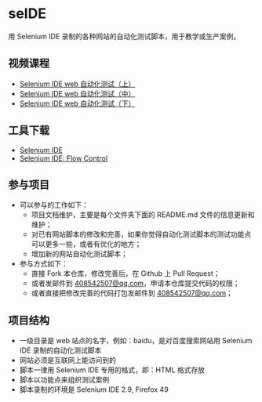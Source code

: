 # seIDE
用 Selenium IDE 录制的各种网站的自动化测试脚本，用于教学或生产案例。

## 视频课程
- [Selenium IDE web 自动化测试（上）](http://edu.51cto.com/course/course_id-7320.html)
- [Selenium IDE web 自动化测试（中）](http://edu.51cto.com/course/course_id-7425.html)
- [Selenium IDE web 自动化测试（下）](http://edu.51cto.com/course/course_id-7578.html)

## 工具下载

- [Selenium IDE](https://addons.mozilla.org/zh-CN/firefox/addon/selenium-ide/)
- [Selenium IDE: Flow Control](https://addons.mozilla.org/zh-CN/firefox/addon/flow-control/)

## 参与项目
- 可以参与的工作如下：
  - 项目文档维护，主要是每个文件夹下面的 README.md 文件的信息更新和维护；
  - 对已有网站脚本的修改和完善，如果你觉得自动化测试脚本的测试功能点可以更多一些，或者有优化的地方；
  - 增加新的网站自动化测试脚本；  
- 参与方式如下：  
  - 直接 Fork 本仓库，修改完善后，在 Github 上 Pull Request；
  - 或者发邮件到 408542507@qq.com，申请本仓库提交代码的权限；
  - 或者直接把修改完善的代码打包发邮件到 408542507@qq.com；
  
## 项目结构

- 一级目录是 web 站点的名字，例如：baidu，是对百度搜索网站用 Selenium IDE 录制的自动化测试脚本
- 网站必须是互联网上能访问到的
- 脚本一律用 Selenium IDE 专用的格式，即：HTML 格式存放
- 脚本以功能点来组织测试案例
- 脚本录制的环境是 Selenium IDE 2.9, Firefox 49

